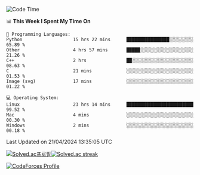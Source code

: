 
<!--START_SECTION:waka-->
![Code Time](http://img.shields.io/badge/Code%20Time-3%2C434%20hrs%2050%20mins-blue)

📊 **This Week I Spent My Time On** 

```text
💬 Programming Languages: 
Python                   15 hrs 22 mins      ████████████████░░░░░░░░░   65.89 % 
Other                    4 hrs 57 mins       █████░░░░░░░░░░░░░░░░░░░░   21.26 % 
C++                      2 hrs               ██░░░░░░░░░░░░░░░░░░░░░░░   08.63 % 
C                        21 mins             ░░░░░░░░░░░░░░░░░░░░░░░░░   01.53 % 
Image (svg)              17 mins             ░░░░░░░░░░░░░░░░░░░░░░░░░   01.22 % 

💻 Operating System: 
Linux                    23 hrs 14 mins      █████████████████████████   99.52 % 
Mac                      4 mins              ░░░░░░░░░░░░░░░░░░░░░░░░░   00.30 % 
Windows                  2 mins              ░░░░░░░░░░░░░░░░░░░░░░░░░   00.18 % 
```


 Last Updated on 21/04/2024 13:35:05 UTC
<!--END_SECTION:waka-->


[![Solved.ac프로필](http://mazassumnida.wtf/api/generate_badge?boj=hckim96)](https://solved.ac/hckim96)[![Solved.ac streak](http://mazandi.herokuapp.com/api?handle=hckim96&theme=dark)](https://solved.ac/hckim96)


[![CodeForces Profile](https://cf.leed.at?id=hckim96)](https://codeforces.com/profile/hckim96)

